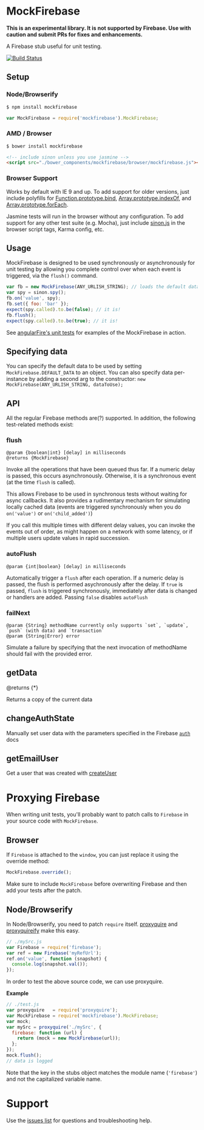 MockFirebase
============

**This is an experimental library. It is not supported by Firebase. Use with caution and submit PRs for fixes and enhancements.**

A Firebase stub useful for unit testing.

[![Build Status](https://travis-ci.org/katowulf/mockfirebase.svg?branch=master)](https://travis-ci.org/katowulf/mockfirebase)

## Setup

### Node/Browserify

```bash
$ npm install mockfirebase
```

```js
var MockFirebase = require('mockfirebase').MockFirebase;
```

### AMD / Browser

```bash
$ bower install mockfirebase
```

```html
<!-- include sinon unless you use jasmine -->
<script src="./bower_components/mockfirebase/browser/mockfirebase.js"></script>
```
### Browser Support

Works by default with IE 9 and up. To add support for older versions, just include polyfills for [Function.prototype.bind](https://developer.mozilla.org/en-US/docs/Web/JavaScript/Reference/Global_Objects/Function/bind#Compatibility),
[Array.prototype.indexOf](https://developer.mozilla.org/en-US/docs/Web/JavaScript/Reference/Global_Objects/Array/indexOf#Polyfill), and [Array.prototype.forEach](https://developer.mozilla.org/en-US/docs/Web/JavaScript/Reference/Global_Objects/Array/forEach#Polyfill).

Jasmine tests will run in the browser without any configuration. To add support for any other test suite (e.g. Mocha),
just include [sinon.js](http://sinonjs.org/) in the browser script tags, Karma config, etc.

## Usage

MockFirebase is designed to be used synchronously or asynchronously for unit testing by allowing you complete
control over when each event is triggered, via the `flush()` command.

```js
var fb = new MockFirebase(ANY_URLISH_STRING); // loads the default data
var spy = sinon.spy();
fb.on('value', spy);
fb.set({ foo: 'bar' });
expect(spy.called).to.be(false); // it is!
fb.flush();
expect(spy.called).to.be(true); // it is!
```

See [angularFire's unit tests](https://github.com/firebase/angularfire/tree/master/tests/unit) for examples of the MockFirebase in action.

## Specifying data

You can specify the default data to be used by setting `MockFirebase.DEFAULT_DATA` to an object. You can also
specify data per-instance by adding a second arg to the constructor:  `new MockFirebase(ANY_URLISH_STRING, dataToUse);`

## API

All the regular Firebase methods are(?) supported. In addition, the following test-related methods exist:

### flush

    @param {boolean|int} [delay] in milliseconds
    @returns {MockFirebase}

Invoke all the operations that have been queued thus far. If a numeric delay is passed, this
occurs asynchronously. Otherwise, it is a synchronous event (at the time `flush` is called).

This allows Firebase to be used in synchronous tests without waiting for async callbacks. It also
provides a rudimentary mechanism for simulating locally cached data (events are triggered
synchronously when you do `on('value')` or `on('child_added')`)

If you call this multiple times with different delay values, you can invoke the events out
of order, as might happen on a network with some latency, or if multiple users update values in rapid succession.

### autoFlush

    @param {int|boolean} [delay] in milliseconds

Automatically trigger a `flush` after each operation. If a numeric delay is passed, the flush is performed asychronously after the delay. If `true` is passed, `flush` is triggered synchronously, immediately after data is changed or handlers are added. Passing `false` disables `autoFlush`

### failNext

    @param {String} methodName currently only supports `set`, `update`, `push` (with data) and `transaction`
    @param {String|Error} error

Simulate a failure by specifying that the next invocation of methodName should fail with the provided error.

## getData

@returns {*}

Returns a copy of the current data

## changeAuthState

Manually set user data with the parameters specified in the Firebase [`auth`](https://www.firebase.com/docs/web/api/firebase/onauth.html) docs

## getEmailUser

Get a user that was created with [createUser](https://www.firebase.com/docs/web/api/firebase/createuser.html)

# Proxying Firebase

When writing unit tests, you'll probably want to patch calls to `Firebase` in your source code with `MockFirebase`.

## Browser

If `Firebase` is attached to the `window`, you can just replace it using the override method:

```js
MockFirebase.override();
```

Make sure to include `MockFirebase` before overwriting Firebase and then add your tests after the patch.

## Node/Browserify
In Node/Browserify, you need to patch `require` itself. [proxyquire](https://github.com/thlorenz/proxyquire) and [proxyquireify](https://github.com/thlorenz/proxyquireify) make this easy.

```js
// ./mySrc.js
var Firebase = require('firebase');
var ref = new Firebase('myRefUrl');
ref.on('value', function (snapshot) {
  console.log(snapshot.val());
});
```

In order to test the above source code, we can use proxyquire.

**Example**

```js
// ./test.js
var proxyquire   = require('proxyquire');
var MockFirebase = require('mockfirebase').MockFirebase;
var mock;
var mySrc = proxyquire('./mySrc', {
  firebase: function (url) {
    return (mock = new MockFirebase(url));
  };
});
mock.flush();
// data is logged
```

Note that the key in the stubs object matches the module name (`'firebase'`) and not the capitalized variable name.

# Support

Use the [issues list](https://github.com/katowulf/mockfirebase/issues) for questions and troubleshooting help.

